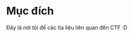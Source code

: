 # M&#7909;c &#273;&#237;ch
&#272;&#226;y l&#224; n&#417;i t&#244;i &#273;&#7875; c&#225;c t&#236;a li&#7879;u li&#234;n quan &#273;&#7871;n CTF :D
